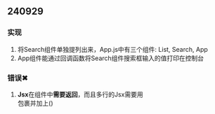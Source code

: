 ## 240929
### 实现
1. 将Search组件单独提列出来，App.js中有三个组件: List, Search, App
2. App组件能通过回调函数将Search组件搜索框输入的值打印在控制台
### 错误✖
1. **Jsx**在组件中**需要返回**，而且多行的Jsx需要用<div>包裹并加上()
